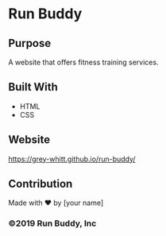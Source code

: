 # Run Buddy

## Purpose
A website that offers fitness training services.

## Built With
* HTML
* CSS

## Website
https://grey-whitt.github.io/run-buddy/

## Contribution
Made with ❤️ by [your name]

### ©️2019 Run Buddy, Inc 
